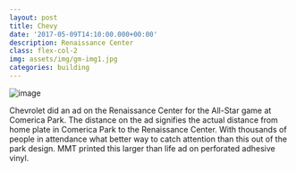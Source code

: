 ```yaml
---
layout: post
title: Chevy
date: '2017-05-09T14:10:00.000+00:00'
description: Renaissance Center
class: flex-col-2
img: assets/img/gm-img1.jpg
categories: building
---
```

![image](../../assets/img/chevy-hero.jpg "Chevy hero image")

<span>C</span>hevrolet did an ad on the Renaissance Center for the All-Star game at Comerica Park. The distance on the ad signifies the actual distance from home plate in Comerica Park to the Renaissance Center. With thousands of people in attendance what better way to catch attention than this out of the park design. MMT printed this larger than life ad on perforated adhesive vinyl.
